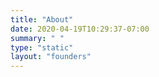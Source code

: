 ```yaml
---
title: "About"
date: 2020-04-19T10:29:37-07:00
summary: " "
type: "static"
layout: "founders"
---
```


